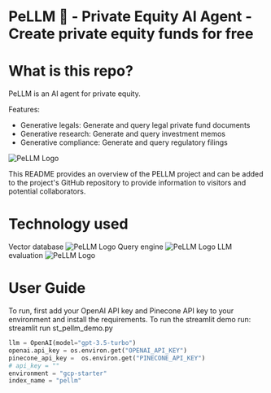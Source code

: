 # PeLLM 🏦 - Private Equity AI Agent - Create private equity funds for free

# What is this repo?
PeLLM is an AI agent for private equity.

Features:
- Generative legals: Generate and query legal private fund documents
- Generative research: Generate and query investment memos
- Generative compliance: Generate and query regulatory filings

![PeLLM Logo](https://i.ibb.co/ryRCKvc/Screenshot-2023-10-07-at-16-52-49.png)

This README provides an overview of the PELLM project and can be added to the project's GitHub repository to provide information to visitors and potential collaborators.

# Technology used

Vector database
![PeLLM Logo](https://github.com/pinecone-io/examples/raw/master/learn/images/pinecone_logo_w_background.png)
Query engine
![PeLLM Logo](https://uploads-ssl.webflow.com/62a8755be8bcc86e6307def8/645b98e5fd715675483a4100_Untitled-2.png)
LLM evaluation
![PeLLM Logo](https://ml.globenewswire.com/Resource/Download/3034f6cd-48c3-4b5e-bd7f-242dbaecaab4?size=2)

# User Guide
To run, first add your OpenAI API key and Pinecone API key to your environment and install the requirements. To run the streamlit demo run: streamlit run st_pellm_demo.py

```python
llm = OpenAI(model="gpt-3.5-turbo")
openai.api_key = os.environ.get("OPENAI_API_KEY")
pinecone_api_key =  os.environ.get("PINECONE_API_KEY")
# api_key = ""
environment = "gcp-starter"
index_name = "pellm"
